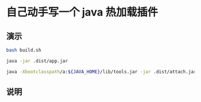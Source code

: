 # 自己动手写一个 java 热加载插件


## 演示

```bash
bash build.sh

java -jar .dist/app.jar

java -Xbootclasspath/a:${JAVA_HOME}/lib/tools.jar -jar .dist/attach.jar ${pid} ${classFilePath}

```

## 说明










